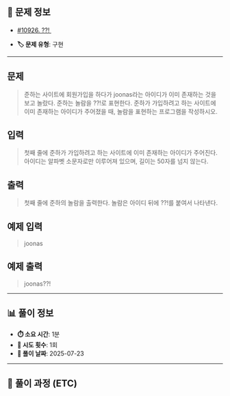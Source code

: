 ## 📍 문제 정보

- [#10926. ??! ](https://www.acmicpc.net/problem/10926)
  <img src="https://static.solved.ac/tier_small/1.svg" width="16" height="16">

- **🏷️ 문제 유형**: 구현

---

## 문제

> 준하는 사이트에 회원가입을 하다가 joonas라는 아이디가 이미 존재하는 것을 보고 놀랐다. 준하는 놀람을 ??!로 표현한다. 준하가 가입하려고 하는 사이트에 이미 존재하는 아이디가 주어졌을 때, 놀람을 표현하는 프로그램을 작성하시오.

## 입력

> 첫째 줄에 준하가 가입하려고 하는 사이트에 이미 존재하는 아이디가 주어진다. 아이디는 알파벳 소문자로만 이루어져 있으며, 길이는 50자를 넘지 않는다.

## 출력

> 첫째 줄에 준하의 놀람을 출력한다. 놀람은 아이디 뒤에 ??!를 붙여서 나타낸다.

## 예제 입력

> joonas

## 예제 출력

> joonas??!

---

## 📊 풀이 정보

- **⏱️ 소요 시간**: 1분
- **🔄 시도 횟수**: 1회
- **📅 풀이 날짜**: 2025-07-23

---

## 💭 풀이 과정 (ETC)

> 